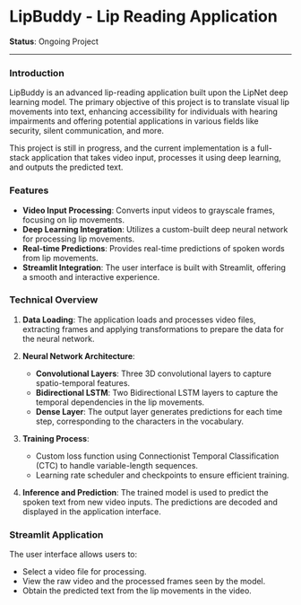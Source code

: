 # LipBuddy - Lip Reading Application

**Status**: Ongoing Project

---

### Introduction

LipBuddy is an advanced lip-reading application built upon the LipNet deep learning model. The primary objective of this project is to translate visual lip movements into text, enhancing accessibility for individuals with hearing impairments and offering potential applications in various fields like security, silent communication, and more.

This project is still in progress, and the current implementation is a full-stack application that takes video input, processes it using deep learning, and outputs the predicted text.

### Features

- **Video Input Processing**: Converts input videos to grayscale frames, focusing on lip movements.
- **Deep Learning Integration**: Utilizes a custom-built deep neural network for processing lip movements.
- **Real-time Predictions**: Provides real-time predictions of spoken words from lip movements.
- **Streamlit Integration**: The user interface is built with Streamlit, offering a smooth and interactive experience.

### Technical Overview

1. **Data Loading**: The application loads and processes video files, extracting frames and applying transformations to prepare the data for the neural network.

2. **Neural Network Architecture**:
    - **Convolutional Layers**: Three 3D convolutional layers to capture spatio-temporal features.
    - **Bidirectional LSTM**: Two Bidirectional LSTM layers to capture the temporal dependencies in the lip movements.
    - **Dense Layer**: The output layer generates predictions for each time step, corresponding to the characters in the vocabulary.

3. **Training Process**:
    - Custom loss function using Connectionist Temporal Classification (CTC) to handle variable-length sequences.
    - Learning rate scheduler and checkpoints to ensure efficient training.

4. **Inference and Prediction**: The trained model is used to predict the spoken text from new video inputs. The predictions are decoded and displayed in the application interface.

### Streamlit Application

The user interface allows users to:

- Select a video file for processing.
- View the raw video and the processed frames seen by the model.
- Obtain the predicted text from the lip movements in the video.
